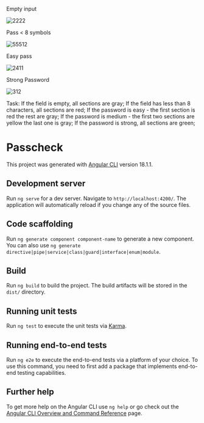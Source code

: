 Empty input

![2222](https://github.com/user-attachments/assets/7d01ab93-a270-4dc8-a615-6988e73fb508)

Pass < 8 symbols

![55512](https://github.com/user-attachments/assets/9829f301-82e4-45af-bd4a-d47c0950d6e1)

Easy pass

![2411](https://github.com/user-attachments/assets/e69e428e-b9ed-43c0-a76b-2653beed712e)

Strong Password

![312](https://github.com/user-attachments/assets/13454508-838a-4f97-94fd-ff49e68b1935)



Task:
If the field is empty, all sections are gray;
If the field has less than 8 characters, all sections are red;
If the password is easy - the first section is red the rest are gray;
If the password is medium - the first two sections are yellow the last one is gray;
If the password is strong, all sections are green;









# Passcheck

This project was generated with [Angular CLI](https://github.com/angular/angular-cli) version 18.1.1.

## Development server

Run `ng serve` for a dev server. Navigate to `http://localhost:4200/`. The application will automatically reload if you change any of the source files.

## Code scaffolding

Run `ng generate component component-name` to generate a new component. You can also use `ng generate directive|pipe|service|class|guard|interface|enum|module`.

## Build

Run `ng build` to build the project. The build artifacts will be stored in the `dist/` directory.

## Running unit tests

Run `ng test` to execute the unit tests via [Karma](https://karma-runner.github.io).

## Running end-to-end tests

Run `ng e2e` to execute the end-to-end tests via a platform of your choice. To use this command, you need to first add a package that implements end-to-end testing capabilities.

## Further help

To get more help on the Angular CLI use `ng help` or go check out the [Angular CLI Overview and Command Reference](https://angular.dev/tools/cli) page.
